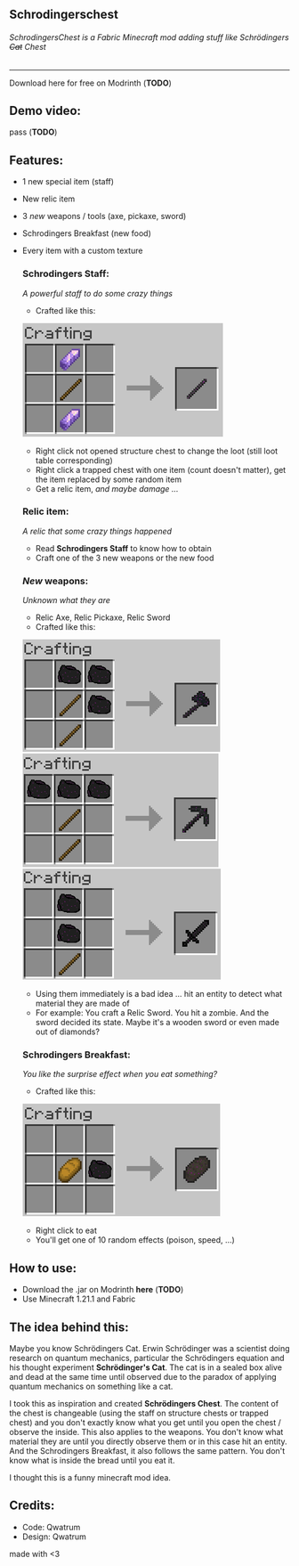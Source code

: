 Schrodingerschest
------------

###### SchrodingersChest is a Fabric Minecraft mod adding stuff like Schrödingers ~~Cat~~ Chest

------------
Download here for free on Modrinth (**TODO**)
## Demo video:
pass (**TODO**)

## Features:
* 1 new special item (staff)
* New relic item
* 3 *new* weapons / tools (axe, pickaxe, sword)
* Schrodingers Breakfast (new food)
* Every item with a custom texture

    ### Schrodingers Staff:
  _A powerful staff to do some crazy things_
  * Crafted like this:
  
  ![recipe1](pictures/pic%20(1).png)
  * Right click not opened structure chest to change the loot (still loot table corresponding)
  * Right click a trapped chest with one item (count doesn't matter), get the item replaced by some random item
  * Get a relic item, _and maybe damage ..._
  
  ### Relic item:
    _A relic that some crazy things happened_
    * Read **Schrodingers Staff** to know how to obtain
    * Craft one of the 3 new weapons or the new food

  ### *New* weapons:
    _Unknown what they are_
  * Relic Axe, Relic Pickaxe, Relic Sword
  * Crafted like this:
  
  ![recipe1](pictures/pic%20(2).png)
  ![recipe1](pictures/pic%20(3).png)
  ![recipe1](pictures/pic%20(4).png)

  * Using them immediately is a bad idea ... hit an entity to detect what material they are made of
  * For example: You craft a Relic Sword. You hit a zombie. And the sword decided its state. Maybe it's a wooden sword or even made out of diamonds?
  
  ### Schrodingers Breakfast:
    _You like the surprise effect when you eat something?_
  * Crafted like this:
  
  ![recipe1](pictures/pic%20(5).png)
  * Right click to eat
  * You'll get one of 10 random effects (poison, speed, ...)

## How to use:
* Download the .jar on Modrinth **here** (**TODO**)
* Use Minecraft 1.21.1 and Fabric

## The idea behind this:
Maybe you know Schrödingers Cat. Erwin Schrödinger was a scientist doing research on quantum mechanics, particular the Schrödingers equation and his thought experiment **Schrödinger's Cat**.
The cat is in a sealed box alive and dead at the same time until observed due to the paradox of applying quantum mechanics on something like a cat.

I took this as inspiration and created **Schrödingers Chest**. The content of the chest is changeable (using the staff on structure chests or trapped chest) and you don't exactly know what you get until you open the chest / observe the inside.
This also applies to the weapons. You don't know what material they are until you directly observe them or in this case hit an entity. And the Schrodingers Breakfast, it also follows the same pattern. You don't know what is inside the bread until you eat it.

I thought this is a funny minecraft mod idea.

## Credits:
* Code: Qwatrum
* Design: Qwatrum

made with <3